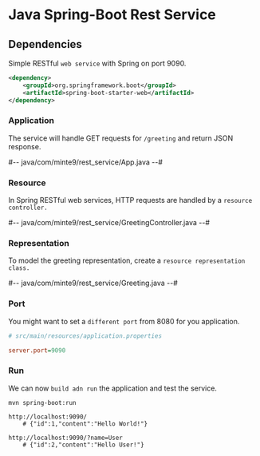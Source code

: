 # Java Spring-Boot Rest Service

## Dependencies

Simple RESTful `web service` with Spring on port 9090.

~~~xml
<dependency>
	<groupId>org.springframework.boot</groupId>
	<artifactId>spring-boot-starter-web</artifactId>
</dependency>
~~~

### Application

The service will handle GET requests for `/greeting` and return JSON response.

#-- java/com/minte9/rest_service/App.java --#

### Resource

In Spring RESTful web services, HTTP requests are handled by a `resource controller.`

#-- java/com/minte9/rest_service/GreetingController.java --#

### Representation

To model the greeting representation, create a `resource representation class.` 

#-- java/com/minte9/rest_service/Greeting.java --#

### Port

You might want to set a `different port` from 8080 for you application.

~~~ini
# src/main/resources/application.properties

server.port=9090
~~~

### Run

We can now `build adn run` the application and test the service.

~~~
mvn spring-boot:run

http://localhost:9090/
    # {"id":1,"content":"Hello World!"}

http://localhost:9090/?name=User
    # {"id":2,"content":"Hello User!"}
~~~